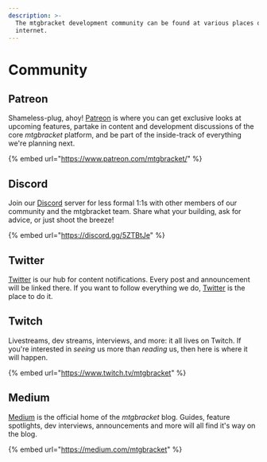 ```yaml
---
description: >-
  The mtgbracket development community can be found at various places on the
  internet.
---
```


# Community

## Patreon

Shameless-plug, ahoy!  [Patreon](https://www.patreon.com) is where you can get exclusive looks at upcoming features, partake in content and development discussions of the core _mtgbracket_ platform, and be part of the inside-track of everything we're planning next.

{% embed url="https://www.patreon.com/mtgbracket/" %}

## Discord

Join our [Discord](https://www.discord.com) server for less formal 1:1s with other members of our community and the mtgbracket team.  Share what your building, ask for advice, or just shoot the breeze!

{% embed url="https://discord.gg/5ZTBtJe" %}

## Twitter

[Twitter](https://twitter.com) is our hub for content notifications.  Every post and announcement will be linked there.  If you want to follow everything we do, [Twitter](https://www.twitter.com) is the place to do it.

## Twitch

Livestreams, dev streams, interviews, and more: it all lives on Twitch.  If you're interested in _seeing_ us more than _reading_ us, then here is where it will happen.

{% embed url="https://www.twitch.tv/mtgbracket" %}

## Medium

[Medium](https://www.medium.com) is the official home of the _mtgbracket_ blog. Guides, feature spotlights, dev interviews, announcements and more will all find it's way on the blog.

{% embed url="https://medium.com/mtgbracket" %}

